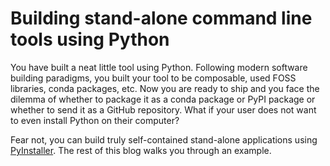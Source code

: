 # Building stand-alone command line tools using Python

You have built a neat little tool using Python. Following modern software building paradigms, you built your tool to be composable, used FOSS libraries, conda packages, etc. Now you are ready to ship and you face the dilemma of whether to package it as a conda package or PyPI package or whether to send it as a GitHub repository. What if your user does not want to even install Python on their computer?

Fear not, you can build truly self-contained stand-alone applications using [PyInstaller](https://pyinstaller.readthedocs.io). The rest of this blog walks you through an example.